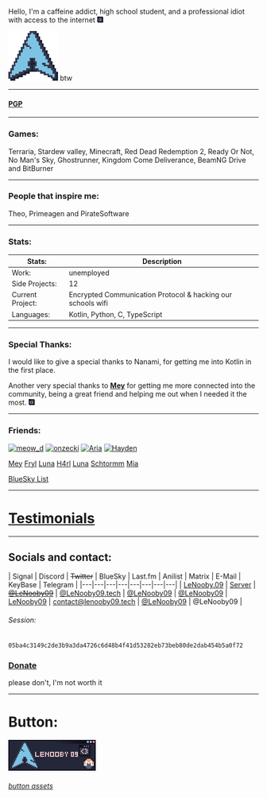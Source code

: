 Hello,
I'm a caffeine addict, high school student, and a professional idiot with access to the internet ![:3](88x31/popup_:3_catppuccin_macchiato.png)

<img alt="arch" height="100" src="88x31/arch_catppuccin_macchiato.png" width="100" style="image-rendering: pixelated;"/>
btw


---

#### [PGP](pgp)

---

### Games:
Terraria, Stardew valley, Minecraft, Red Dead Redemption 2,
Ready Or Not, No Man's Sky, Ghostrunner, Kingdom Come Deliverance,
BeamNG Drive and BitBurner

---

### People that inspire me:
Theo, Primeagen and PirateSoftware

---

### Stats:

| Stats: | Description |
|---|---|
| Work: | unemployed |
| Side Projects: | 12 |
| Current Project: | Encrypted Communication Protocol & hacking our schools wifi |
| Languages: | Kotlin, Python, C, TypeScript |

---

### Special Thanks:

I would like to give a special thanks to Nanami,
for getting me into Kotlin in the first place.


Another very special thanks to [**Mey**](https://lizainslie.dev) for getting me more connected into the community,
being a great friend and helping me out when I needed it the most. ![<3](88x31/popup_%3C3_catppuccin_macchiato.png)

---

### Friends:


[<img alt="meow_d" height="31" src="https://meow-d.github.io/assets/images/buttons/meow_d.webp" width="88" style="image-rendering: pixelated;"/>](https://meow-d.github.io/)   [<img alt="onzecki" height="31" src="https://onz.ee/assets/88x31s/avif/onzecki.avif" width="88" style="image-rendering: pixelated;"/>](https://onz.ee)   [<img src="https://aria.coffee/static/img/buttons/aria.gif" alt="Aria" style="image-rendering: pixelated;" />](https://aria.coffee)   [<img src="https://hayden.moe/88x31/hayden.png" alt="Hayden" style="image-rendering: pixelated;" />](https://hayden.moe)

[Mey](https://lizainslie.dev)  [Fryl](https://fryl.dev)   [Luna](https://imlunahey.com)   [H4rl](https://h4rl.dev)
[Luna](https://gxthmxm.com)   [Schtormm](https://schtormm.nl)
[Mia](https://nyanya.gay/@ziku)

[BlueSky List](https://go.bsky.app/Ef9DDKE)

---

# [Testimonials](testamonials/readme.md)

---

## Socials and contact:

| Signal | Discord | ~~Twitter~~ | BlueSky | Last.fm | Anilist | Matrix | E-Mail | KeyBase | Telegram |
|---|---|---|---|---|---|---|---|
| [LeNooby.09](https://signal.me/#eu/NVKWG8sYA6qPwqYvDwxZvZFi8PTNYTvqFtITx0_fEfqP0VkC4fNDU5-Y0zNkSbN9) | [Server](discord) | [~~@LeNooby09~~](https://twitter.com/lenooby09) | [@LeNooby09.tech](https://bsky.app/profile/did:plc:vcias3ih35djy2t3tgjd7rwb) | [@LeNooby09](https://www.last.fm/user/lenooby09) | [@LeNooby09](https://anilist.co/user/LeNooby09/) | [LeNooby09](lenooby09:matrix.org) | contact@lenooby09.tech | [@LeNooby09](https://keybase.io/lenooby09) | @LeNooby09 |

###### Session:
`05ba4c3149c2de3b9a3da4726c6d48b4f41d53282eb73beb80de2dab454b5a0f72`

### [Donate](donate)
please don't, I'm not worth it

---

# Button:

<img alt="88x31" height="62" src="88x31/88x31.png" width="176" style="image-rendering: pixelated;"/>

###### [button assets](88x31/readme.md)
